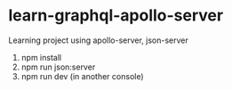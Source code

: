 # learn-graphql-apollo-server
Learning project using apollo-server, json-server 

1) npm install
2) npm run json:server
3) npm run dev (in another console)
